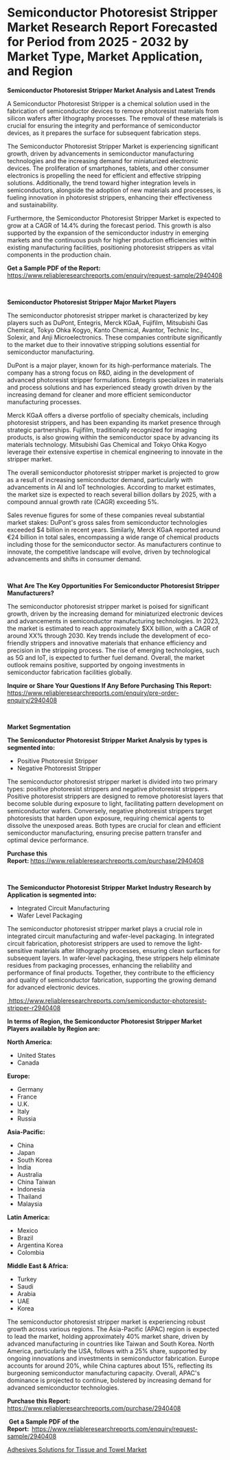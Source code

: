 <p><h1>Semiconductor Photoresist Stripper Market Research Report Forecasted for Period from 2025 -  2032 by Market Type, Market Application, and Region</h1></p><p><strong>Semiconductor Photoresist Stripper Market Analysis and Latest Trends</strong></p>
<p><p>A Semiconductor Photoresist Stripper is a chemical solution used in the fabrication of semiconductor devices to remove photoresist materials from silicon wafers after lithography processes. The removal of these materials is crucial for ensuring the integrity and performance of semiconductor devices, as it prepares the surface for subsequent fabrication steps.</p><p>The Semiconductor Photoresist Stripper Market is experiencing significant growth, driven by advancements in semiconductor manufacturing technologies and the increasing demand for miniaturized electronic devices. The proliferation of smartphones, tablets, and other consumer electronics is propelling the need for efficient and effective stripping solutions. Additionally, the trend toward higher integration levels in semiconductors, alongside the adoption of new materials and processes, is fueling innovation in photoresist strippers, enhancing their effectiveness and sustainability.</p><p>Furthermore, the Semiconductor Photoresist Stripper Market is expected to grow at a CAGR of 14.4% during the forecast period. This growth is also supported by the expansion of the semiconductor industry in emerging markets and the continuous push for higher production efficiencies within existing manufacturing facilities, positioning photoresist strippers as vital components in the production chain.</p></p>
<p><strong>Get a Sample PDF of the Report:&nbsp;</strong> <a href="https://www.reliableresearchreports.com/enquiry/request-sample/2940408?utm_campaign=3309&utm_medium=2&utm_source=Github&utm_content=ia&utm_term=15032025&utm_id=semiconductor-photoresist-stripper">https://www.reliableresearchreports.com/enquiry/request-sample/2940408</a></p>
<p>&nbsp;</p>
<p><strong>Semiconductor Photoresist Stripper Major Market Players</strong></p>
<p><p>The semiconductor photoresist stripper market is characterized by key players such as DuPont, Entegris, Merck KGaA, Fujifilm, Mitsubishi Gas Chemical, Tokyo Ohka Kogyo, Kanto Chemical, Avantor, Technic Inc., Solexir, and Anji Microelectronics. These companies contribute significantly to the market due to their innovative stripping solutions essential for semiconductor manufacturing.</p><p>DuPont is a major player, known for its high-performance materials. The company has a strong focus on R&D, aiding in the development of advanced photoresist stripper formulations. Entegris specializes in materials and process solutions and has experienced steady growth driven by the increasing demand for cleaner and more efficient semiconductor manufacturing processes.</p><p>Merck KGaA offers a diverse portfolio of specialty chemicals, including photoresist strippers, and has been expanding its market presence through strategic partnerships. Fujifilm, traditionally recognized for imaging products, is also growing within the semiconductor space by advancing its materials technology. Mitsubishi Gas Chemical and Tokyo Ohka Kogyo leverage their extensive expertise in chemical engineering to innovate in the stripper market.</p><p>The overall semiconductor photoresist stripper market is projected to grow as a result of increasing semiconductor demand, particularly with advancements in AI and IoT technologies. According to market estimates, the market size is expected to reach several billion dollars by 2025, with a compound annual growth rate (CAGR) exceeding 5%.</p><p>Sales revenue figures for some of these companies reveal substantial market stakes: DuPont's gross sales from semiconductor technologies exceeded $4 billion in recent years. Similarly, Merck KGaA reported around €24 billion in total sales, encompassing a wide range of chemical products including those for the semiconductor sector. As manufacturers continue to innovate, the competitive landscape will evolve, driven by technological advancements and shifts in consumer demand.</p></p>
<p>&nbsp;</p>
<p><strong>What Are The Key Opportunities For Semiconductor Photoresist Stripper Manufacturers?</strong></p>
<p><p>The semiconductor photoresist stripper market is poised for significant growth, driven by the increasing demand for miniaturized electronic devices and advancements in semiconductor manufacturing technologies. In 2023, the market is estimated to reach approximately $XX billion, with a CAGR of around XX% through 2030. Key trends include the development of eco-friendly strippers and innovative materials that enhance efficiency and precision in the stripping process. The rise of emerging technologies, such as 5G and IoT, is expected to further fuel demand. Overall, the market outlook remains positive, supported by ongoing investments in semiconductor fabrication facilities globally.</p></p>
<p><strong>Inquire or Share Your Questions If Any Before Purchasing This Report:</strong> <a href="https://www.reliableresearchreports.com/enquiry/pre-order-enquiry/2940408?utm_campaign=3309&utm_medium=2&utm_source=Github&utm_content=ia&utm_term=15032025&utm_id=semiconductor-photoresist-stripper">https://www.reliableresearchreports.com/enquiry/pre-order-enquiry/2940408</a></p>
<p>&nbsp;</p>
<p><strong>Market Segmentation</strong></p>
<p><strong>The Semiconductor Photoresist Stripper Market Analysis by types is segmented into:</strong></p>
<p><ul><li>Positive Photoresist Stripper</li><li>Negative Photoresist Stripper</li></ul></p>
<p><p>The semiconductor photoresist stripper market is divided into two primary types: positive photoresist strippers and negative photoresist strippers. Positive photoresist strippers are designed to remove photoresist layers that become soluble during exposure to light, facilitating pattern development on semiconductor wafers. Conversely, negative photoresist strippers target photoresists that harden upon exposure, requiring chemical agents to dissolve the unexposed areas. Both types are crucial for clean and efficient semiconductor manufacturing, ensuring precise pattern transfer and optimal device performance.</p></p>
<p><strong>Purchase this Report:&nbsp;</strong><a href="https://www.reliableresearchreports.com/purchase/2940408?utm_campaign=3309&utm_medium=2&utm_source=Github&utm_content=ia&utm_term=15032025&utm_id=semiconductor-photoresist-stripper">https://www.reliableresearchreports.com/purchase/2940408</a></p>
<p>&nbsp;</p>
<p><strong>The Semiconductor Photoresist Stripper Market Industry Research by Application is segmented into:</strong></p>
<p><ul><li>Integrated Circuit Manufacturing</li><li>Wafer Level Packaging</li></ul></p>
<p><p>The semiconductor photoresist stripper market plays a crucial role in integrated circuit manufacturing and wafer-level packaging. In integrated circuit fabrication, photoresist strippers are used to remove the light-sensitive materials after lithography processes, ensuring clean surfaces for subsequent layers. In wafer-level packaging, these strippers help eliminate residues from packaging processes, enhancing the reliability and performance of final products. Together, they contribute to the efficiency and quality of semiconductor fabrication, supporting the growing demand for advanced electronic devices.</p></p>
<p><a href="https://www.reliableresearchreports.com/semiconductor-photoresist-stripper-r2940408?utm_campaign=3309&utm_medium=2&utm_source=Github&utm_content=ia&utm_term=15032025&utm_id=semiconductor-photoresist-stripper">&nbsp;https://www.reliableresearchreports.com/semiconductor-photoresist-stripper-r2940408</a></p>
<p><strong>In terms of Region, the Semiconductor Photoresist Stripper Market Players available by Region are:</strong></p>
<p>
    <p> <strong> North America: </strong>
        <ul>
            <li>United States</li>
            <li>Canada</li>
        </ul>
        </p> 
    <p> <strong> Europe: </strong>
        <ul>
            <li>Germany</li>
            <li>France</li>
            <li>U.K.</li>
            <li>Italy</li>
            <li>Russia</li>
        </ul>
        </p> 
    <p> <strong> Asia-Pacific: </strong>
        <ul>
            <li>China</li>
            <li>Japan</li>
            <li>South Korea</li>
            <li>India</li>
            <li>Australia</li>
            <li>China Taiwan</li>
            <li>Indonesia</li>
            <li>Thailand</li>
            <li>Malaysia</li>
        </ul>
        </p> 
    <p> <strong> Latin America: </strong>
        <ul>
            <li>Mexico</li>
            <li>Brazil</li>
            <li>Argentina Korea</li>
            <li>Colombia</li>
        </ul>
        </p> 
    <p> <strong> Middle East & Africa: </strong>
        <ul>
            <li>Turkey</li>
            <li>Saudi</li>
            <li>Arabia</li>
            <li>UAE</li>
            <li>Korea</li>
        </ul>
    </p>
    </p>
<p><p>The semiconductor photoresist stripper market is experiencing robust growth across various regions. The Asia-Pacific (APAC) region is expected to lead the market, holding approximately 40% market share, driven by advanced manufacturing in countries like Taiwan and South Korea. North America, particularly the USA, follows with a 25% share, supported by ongoing innovations and investments in semiconductor fabrication. Europe accounts for around 20%, while China captures about 15%, reflecting its burgeoning semiconductor manufacturing capacity. Overall, APAC's dominance is projected to continue, bolstered by increasing demand for advanced semiconductor technologies.</p></p>
<p><strong>Purchase this Report: </strong><a href="https://www.reliableresearchreports.com/purchase/2940408?utm_campaign=3309&utm_medium=2&utm_source=Github&utm_content=ia&utm_term=15032025&utm_id=semiconductor-photoresist-stripper">https://www.reliableresearchreports.com/purchase/2940408</a></p>
<p>&nbsp;<strong>Get a Sample PDF of the Report:&nbsp;&nbsp;</strong><a href="https://www.reliableresearchreports.com/enquiry/request-sample/2940408?utm_campaign=3309&utm_medium=2&utm_source=Github&utm_content=ia&utm_term=15032025&utm_id=semiconductor-photoresist-stripper">https://www.reliableresearchreports.com/enquiry/request-sample/2940408</a></p>
<p><strong></strong></p>
<p><p><a href="https://github.com/elodielamto06/Market-Research-Report-List-1/blob/main/adhesives-solutions-for-tissue-and-towel-market.md?utm_campaign=3309&utm_medium=2&utm_source=Github&utm_content=ia&utm_term=15032025&utm_id=semiconductor-photoresist-stripper">Adhesives Solutions for Tissue and Towel Market</a></p></p>